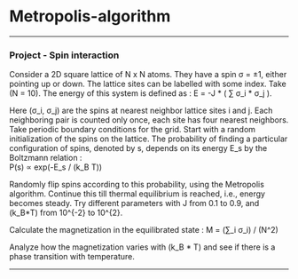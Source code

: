 # Metropolis-algorithm
---

### Project - Spin interaction

Consider a 2D square lattice of N x N atoms. They have a spin σ = ±1, either pointing up or down. The lattice sites can be labelled with some index. Take (N = 10). The energy of this system is defined as : 
  E = -J * ( ∑ σ_i * σ_j ).
  
Here (σ_i, σ_j) are the spins at nearest neighbor lattice sites i and j. Each neighboring pair is counted only once, each site has four nearest neighbors. Take periodic boundary conditions for the grid.
Start with a random initialization of the spins on the lattice. The probability of finding a particular configuration of spins, denoted by s, depends on its energy E_s by the Boltzmann relation :   
  P(s) ∝ exp(-E_s / (k_B T))
  
Randomly flip spins according to this probability, using the Metropolis algorithm. Continue this till thermal equilibrium is reached, i.e., energy becomes steady.
Try different parameters with J from 0.1 to 0.9, and (k_B*T) from 10^{-2} to 10^{2}. 

Calculate the magnetization in the equilibrated state : 
  M = (∑_i σ_i) / (N^2)

Analyze how the magnetization varies with (k_B * T) and see if there is a phase transition with temperature.

---
